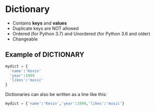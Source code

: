 # Dictionary
- Contains **keys** and **values**
- Duplicate keys are NOT allowed
- Ordered (for Python 3.7) and Unordered (for Python 3.6 and older)
- Changeable
## Example of DICTIONARY
```python
mydict = {
  'name':'Kevin'
  'year':1999
  'likes':'music'
}
```
Dictionaries can also be written as a line like this:
```python
mydict = {'name':'Kevin','year':1999,'likes':'music'}
```
